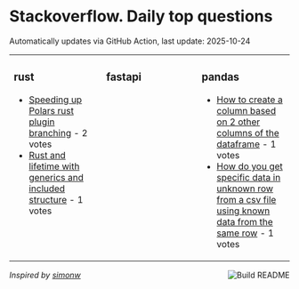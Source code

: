 # Stackoverflow. Daily top questions 

Automatically updates via GitHub Action, last update: <!-- date starts -->2025-10-24<!-- date ends -->


<table><tr><td valign="top" width="33%">

### rust
<!-- rust starts -->
* [Speeding up Polars rust plugin branching](https://stackoverflow.com/questions/79797682/speeding-up-polars-rust-plugin-branching) - 2 votes
* [Rust and lifetime with generics and included structure](https://stackoverflow.com/questions/79798142/rust-and-lifetime-with-generics-and-included-structure) - 1 votes
<!-- rust ends -->
</td><td valign="top" width="34%">


### fastapi
<!-- fastapi starts -->

<!-- fastapi ends -->
</td><td valign="top" width="34%">


### pandas
<!-- pandas starts -->
* [How to create a column based on 2 other columns of the dataframe](https://stackoverflow.com/questions/79798995/how-to-create-a-column-based-on-2-other-columns-of-the-dataframe) - 1 votes
* [How do you get specific data in unknown row from a csv file using known data from the same row](https://stackoverflow.com/questions/79797958/how-do-you-get-specific-data-in-unknown-row-from-a-csv-file-using-known-data-fro) - 1 votes
<!-- pandas ends -->
</td></tr></table>

<a href="https://github.com/hp0404/hp0404/actions"><img src="https://github.com/hp0404/hp0404/workflows/Build%20README/badge.svg" align="right" alt="Build README"></a> <p>*Inspired by  [simonw](https://github.com/simonw/simonw)*</p>

